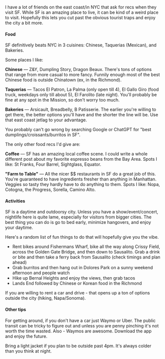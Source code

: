 I have a lot of friends on the east coast/in NYC that ask for recs when they visit SF. While SF is an amazing place to live, it can be kind of a weird place to visit. Hopefully this lets you cut past the obvious tourist traps and enjoy the city a bit more.

#### Food

SF definitively beats NYC in 3 cuisines: Chinese, Taquerias (Mexican), and Bakeries.

Some places I like:

**Chinese** — Z&Y, Dumpling Story, Dragon Beaux. There's tons of options that range from more casual to more fancy. Funnily enough most of the best Chinese food is outside Chinatown (ex, in the Richmond).

**Taquerias** — Tacos El Patron, La Palma (only open till 4), El Gallo Giro (food truck, weekdays only till about 5), El Farolito (late night). You'll probably be fine at any spot in the Mission, so don't worry too much.

**Bakeries** — Arsicault, Breadbelly, B Patisserie. The earlier you're willing to get there, the better options you'll have and the shorter the line will be. Use that east coast jetlag to your advantage.

<p class="small-note">You probably can't go wrong by searching Google or ChatGPT for "best dumplings/croissants/burritos in SF".</p>

The only other food recs I'd give are:

**Coffee** — SF has an amazing local coffee scene. I could write a whole different post about my favorite espresso beans from the Bay Area. Spots I like: St Franks, Four Barrel, Sightglass, Equator.

**"Farm to Table"** — All the nicer $$ restaurants in SF do a great job of this. You're guaranteed to have ingredients fresher than anything in Manhattan. Veggies so tasty they hardly have to do anything to them. Spots I like: Nopa, Cotogna, the Progress, Sorella, Camino Alto.

#### Activities

SF is a daytime and outdoorsy city. Unless you have a show/event/concert, nightlife here is quite lame, especially for visitors from bigger cities. The best thing you can do is go to bed early, minimize hangovers, and enjoy your daytime.

Here's a random list of fun things to do that will hopefully give you the vibe.

- Rent bikes around Fishermans Wharf, bike all the way along Crissy Field, across the Golden Gate Bridge, and then down to Sausalito. Grab a drink or bite and then take a ferry back from Sausalito (check timings and plan ahead)
- Grab burritos and then hang out in Dolores Park on a sunny weekend afternoon and people watch
- Hike up Bernal Heights and enjoy the views, then grab tacos
- Lands End followed by Chinese or Korean food in the Richmond

If you are willing to rent a car and drive - that opens up a ton of options outside the city (hiking, Napa/Sonoma).

#### Other tips

For getting around, if you don't have a car just Waymo or Uber. The public transit can be tricky to figure out and unless you are penny pinching it's not worth the time wasted. Also - Waymos are awesome. Download the app and enjoy the future.

Bring a light jacket if you plan to be outside past 4pm. It's always colder than you think at night.